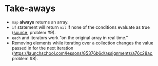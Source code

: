 # Take-aways

- `map` **always** returns an array. 
- `if` statement will return `nil` if none of the conditions evaluate as true ([source](https://launchschool.com/lessons/85376b6d/assignments/fd13de08), problem #9). 
- `each` and iterators work "on the original array in real time." 
- Removing elements while iterating over a collection changes the value passed in for the next iteration (https://launchschool.com/lessons/85376b6d/assignments/a76c28ac, problem #8).  
